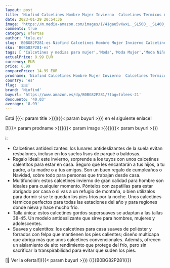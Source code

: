 ```yaml
---
layout: post
title: 'Niofind Calcetines Hombre Mujer Invierno  Calcetines Termicos Antideslizantes Gordos  Calcetines para Casa Térmicos  Calcetines para Dormir Polar Calentitos  Regalo Navidad'
date: 2023-01-29 20:54:36
image: 'https://m.media-amazon.com/images/I/41gau5vXwxL._SL500_._SL400_.jpg'
comments: true
category: ofertas
author: 'tole.es'
slug: 'B0BG82P281-es Niofind Calcetines Hombre Mujer Invierno Calcetines...'
sku: 'B0BG82P281-es'
tags: [ 'Calcetines y medias para mujer','Moda','Moda Mujer','Moda Niño','Ropa de mujer','navidad','niofind','🇪🇸', ]
actualPrice: 8.99 EUR
currency: EUR
price: 8.99
comparePrice: 14.99 EUR
prodname: 'Niofind Calcetines Hombre Mujer Invierno  Calcetines Termicos Antideslizantes Gordos  Calcetines para Casa Térmicos  Calcetines para Dormir Polar Calentitos  Regalo Navidad'
country: 'es'
flag: '🇪🇸'
brand: 'Niofind'
buyurl: 'https://www.amazon.es/dp/B0BG82P281/?tag=tolees-21'
descuento: '40.03'
average: '8.99'
---
```


Está [{{< param title >}}]({{< param buyurl >}}) en el siguiente enlace!

[![{{< param prodname >}}]({{< param image >}})]({{< param buyurl >}})

ℹ️:

- Calcetines antideslizantes: los lunares antideslizantes de la suela evitan resbalones, incluso en los suelos lisos de parqué o baldosas.
- Regalo Ideal: este invierno, sorprende a los tuyos con unos calcetines calentitos para estar en casa. Seguro que les encantarán a tus hijos, a tu padre, a tu madre o a tus amigos. Son un buen regalo de cumpleaños o Navidad, sobre todo para personas que trabajan desde casa.
- Multifunción: estos calcetines invierno de gran calidad para hombre son ideales para cualquier momento. Póntelos con zapatillas para estar abrigado por casa o si vas a un refugio de montaña, o bien utilízalos para dormir si se te quedan los pies fríos por la noche. Unos calcetines térmicos perfectos para todas las estaciones del año y para regiones donde nieva y hace mucho frío.
- Talla única: estos calcetines gordos supersuaves se adaptan a las tallas 38-45. Un modelo antideslizante que sirve para hombres, mujeres y adolescentes.
- Suaves y calentitos: los calcetines para casa suaves de poliéster y forrados con felpa que mantienen los pies calientes; diseño multicapa que abriga más que unos calcetines convencionales. Además, ofrecen un aislamiento de alto rendimiento que protege del frío, pero sin sacrificar la transpirabilidad para evitar que suden los pies.

[🛒 Ver la oferta!!]({{< param buyurl >}})
{{<world>}}B0BG82P281{{</world>}}
